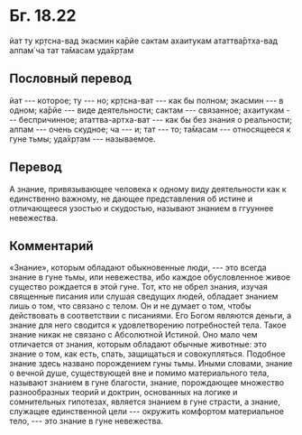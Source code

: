 # Бг. 18.22
йат ту кр̣тсна-вад экасмин
ка̄рйе сактам ахаитукам
ататтва̄ртха-вад алпам̇ ча
тат та̄масам уда̄хр̣там
## Пословный перевод

йат --- которое; ту --- но; кр̣тсна-ват --- как бы полном; экасмин --- в
одном; ка̄рйе --- виде деятельности; сактам --- связанное; ахаитукам ---
беспричинное; ататтва-артха-ват --- как бы без знания о реальности;
алпам --- очень скудное; ча --- и; тат --- то; та̄масам --- относящееся к
гуне тьмы; уда̄хр̣там --- называемое.

## Перевод

А знание, привязывающее человека к одному виду деятельности как к
единственно важному, не дающее представления об истине и отличающееся
узостью и скудостью, называют знанием в ггууннее невежества.

## Комментарий

«Знание», которым обладают обыкновенные люди, --- это всегда знание в
гуне тьмы, или невежества, ибо каждое обусловленное живое существо
рождается в этой гуне. Тот, кто не обрел знания, изучая священные
писания или слушая сведущих людей, обладает знанием лишь о том, что
связано с телом. Он и не думает о том, чтобы действовать в соответствии
с писаниями. Его Богом являются деньги, а знание для него сводится к
удовлетворению потребностей тела. Такое знание никак не связано с
Абсолютной Истиной. Оно мало чем отличается от знания, которым обладают
обычные животные: это знание о том, как есть, спать, защищаться и
совокупляться. Подобное знание здесь названо порождением гуны тьмы.
Иными словами, знание о вечной душе, существующей вне и помимо
материального тела, называют знанием в гуне благости, знание,
порождающее множество разнообразных теорий и доктрин, основанных на
логике и сомнительных гипотезах, является знанием в гуне страсти, а
знание, служащее единственной цели --- окружить комфортом материальное
тело, --- это знание в гуне невежества.
